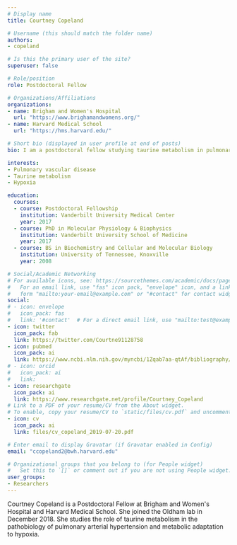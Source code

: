 ```yaml
---
# Display name
title: Courtney Copeland

# Username (this should match the folder name)
authors:
- copeland

# Is this the primary user of the site?
superuser: false

# Role/position
role: Postdoctoral Fellow

# Organizations/Affiliations
organizations:
- name: Brigham and Women's Hospital
  url: "https://www.brighamandwomens.org/"
- name: Harvard Medical School
  url: "https://hms.harvard.edu/"

# Short bio (displayed in user profile at end of posts)
bio: I am a postdoctoral fellow studying taurine metabolism in pulmonary hypertension.

interests:
- Pulmonary vascular disease
- Taurine metabolism
- Hypoxia

education:
  courses:
  - course: Postdoctoral Fellowship
    institution: Vanderbilt University Medical Center
    year: 2017
  - course: PhD in Molecular Physiology & Biophysics
    institution: Vanderbilt University School of Medicine
    year: 2017
  - course: BS in Biochemistry and Cellular and Molecular Biology
    institution: University of Tennessee, Knoxville
    year: 2008

# Social/Academic Networking
# For available icons, see: https://sourcethemes.com/academic/docs/page-builder/#icons
#   For an email link, use "fas" icon pack, "envelope" icon, and a link in the
#   form "mailto:your-email@example.com" or "#contact" for contact widget.
social:
# - icon: envelope
#   icon_pack: fas
#   link: '#contact'  # For a direct email link, use "mailto:test@example.org".
- icon: twitter
  icon_pack: fab
  link: https://twitter.com/Courtne91128758
- icon: pubmed
  icon_pack: ai
  link: https://www.ncbi.nlm.nih.gov/myncbi/1Zqab7aa-qtAf/bibliography/public/
# - icon: orcid
#   icon_pack: ai
#   link: 
- icon: researchgate
  icon_pack: ai
  link: https://www.researchgate.net/profile/Courtney_Copeland
# Link to a PDF of your resume/CV from the About widget.
# To enable, copy your resume/CV to `static/files/cv.pdf` and uncomment the lines below.
- icon: cv
  icon_pack: ai
  link: files/cv_copeland_2019-07-20.pdf

# Enter email to display Gravatar (if Gravatar enabled in Config)
email: "ccopeland2@bwh.harvard.edu"

# Organizational groups that you belong to (for People widget)
#   Set this to `[]` or comment out if you are not using People widget.
user_groups:
- Researchers
---
```


Courtney Copeland is a Postdoctoral Fellow at Brigham and Women's Hospital and Harvard Medical School. She joined the Oldham lab in December 2018. She studies the role of taurine metabolism in the pathobiology of pulmonary arterial hypertension and metabolic adaptation to hypoxia.

